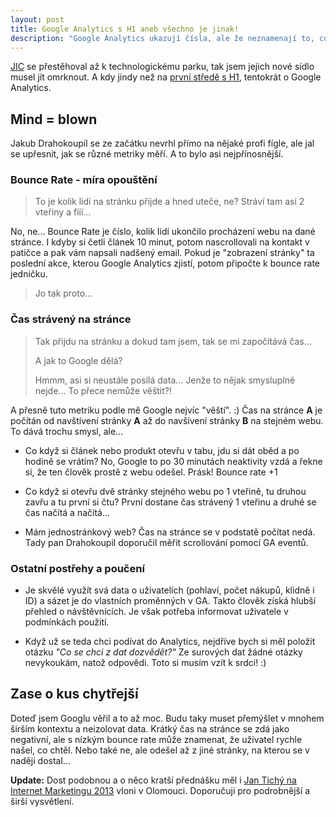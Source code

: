 ```yaml
---
layout: post
title: Google Analytics s H1 aneb všechno je jinak!
description: "Google Analytics ukazují čísla, ale že neznamenají to, co je u nich napsáno, to mě upřímně nenapadlo. A možná ani vás..."
---
```


[JIC](http://jic.cz) se přestěhoval až k technologickému parku, tak jsem jejich nové sídlo musel jít omrknout. A kdy jindy než na [první středě s H1](http://www.h1.cz/prvni-streda-v-brne), tentokrát o Google Analytics.

## Mind = blown

Jakub Drahokoupil se ze začátku nevrhl přímo na nějaké profi fígle, ale jal se upřesnit, jak se různé metriky měří. A to bylo asi nejpřínosnější.

### Bounce Rate - míra opouštění

> To je kolik lidí na stránku přijde a hned uteče, ne? Stráví tam asi 2 vteřiny a fííí...

No, ne... Bounce Rate je číslo, kolik lidí ukončilo procházení webu na dané stránce. I kdyby si četli článek 10 minut, potom nascrollovali na kontakt v patičce a pak vám napsali nadšený email. Pokud je "zobrazení stránky" ta poslední akce, kterou Google Analytics zjistí, potom připočte k bounce rate jedničku.

> Jo tak proto...

### Čas strávený na stránce

> Tak přijdu na stránku a dokud tam jsem, tak se mi započítává čas...
>
> A jak to Google dělá?
>
> Hmmm, asi si neustále posílá data... Jenže to nějak smysluplně nejde... To přece nemůže věštit?!

A přesně tuto metriku podle mě Google nejvíc "věští". :) Čas na stránce __A__ je počítán od navštívení stránky __A__ až do navšívení stránky __B__ na stejném webu. To dává trochu smysl, ale...

* Co když si článek nebo produkt otevřu v tabu, jdu si dát oběd a po hodině se vrátím? No, Google to po 30 minutách neaktivity vzdá a řekne si, že ten člověk prostě z webu odešel. Prásk! Bounce rate +1

* Co když si otevřu dvě stránky stejného webu po 1 vteřině, tu druhou zavřu a tu první si čtu? První dostane čas strávený 1 vteřinu a druhé se čas načítá a načítá...

* Mám jednostránkový web? Čas na stránce se v podstatě počítat nedá. Tady pan Drahokoupil doporučil měřit scrollování pomocí GA eventů.

### Ostatní postřehy a poučení

* Je skvělé využít svá data o uživatelích (pohlaví, počet nákupů, klidně i ID) a sázet je do vlastních proměnných v GA. Takto člověk získá hlubší přehled o návštěvnících. Je však potřeba informovat uživatele v podmínkách použití.

* Když už se teda chci podívat do Analytics, nejdříve bych si měl položit otázku _"Co se chci z dat dozvědět?"_ Ze surových dat žádné otázky nevykoukám, natož odpovědi. Toto si musím vzít k srdci! :)

## Zase o kus chytřejší

Doteď jsem Googlu věřil a to až moc. Budu taky muset přemýšlet v mnohem širším kontextu a neizolovat data. Krátký čas na stránce se zdá jako negativní, ale s nízkým bounce rate může znamenat, že uživatel rychle našel, co chtěl. Nebo také ne, ale odešel až z jiné stránky, na kterou se v naději dostal...

__Update:__ Dost podobnou a o něco kratší přednášku měl i [Jan Tichý na Internet Marketingu 2013](https://www.youtube.com/watch?v=sH8FEsGY4mg) vloni v Olomouci. Doporučuji pro podrobnější a širší vysvětlení.


